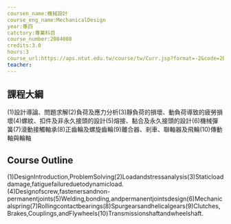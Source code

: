 ```yaml
---
coursen_name:機械設計
course_eng_name:MechanicalDesign
year:專四
catctory:專業科目
course_number:2B04008
credits:3.0
hours:3
course_url:https://aps.ntut.edu.tw/course/tw/Curr.jsp?format=-2&code=2B04008
teacher:
---
```


## 課程大綱

(1)設計導論、問題求解(2)負荷及應力分析(3)靜負荷的損壞、動負荷導致的疲勞損壞(4)螺紋、扣件及非永久接頭的設計(5)熔接、黏合及永久接頭的設計(6)機械彈簧(7)滾動接觸軸承(8)正齒輪及螺旋齒輪(9)離合器、剎車、聯軸器及飛輪(10)傳動軸與輪軸


## Course Outline

(1)DesignIntroduction,ProblemSolving(2)Loadandstressanalysis(3)Staticloaddamage,fatiguefailureduetodynamicload.(4)Designofscrew,fastenersandnon-permanentjoints(5)Welding,bonding,andpermanentjointsdesign(6)Mechanicalspring(7)Rollingcontactbearings(8)Spurgearsandhelicalgears(9)Clutches,Brakes,Couplings,andFlywheels(10)Transmissionshaftandwheelshaft.

